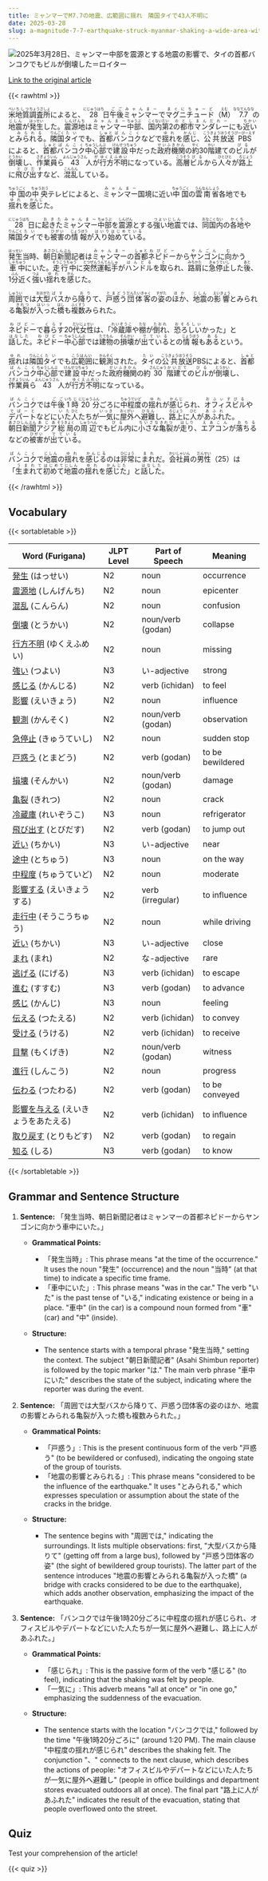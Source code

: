 ```yaml
---
title: ミャンマーでM7.7の地震、広範囲に揺れ　隣国タイで43人不明に
date: 2025-03-28
slug: a-magnitude-7-7-earthquake-struck-myanmar-shaking-a-wide-area-with-43-people-missing-in-neighboring-thailand
---
```


![2025年3月28日、ミャンマー中部を震源とする地震の影響で、タイの首都バンコクでもビルが倒壊した＝ロイター](https://www.asahicom.jp/imgopt/img/2f011a14ad/hd640/AS20250328003254.jpg "2025年3月28日、ミャンマー中部を震源とする地震の影響で、タイの首都バンコクでもビルが倒壊した＝ロイター")

[Link to the original article](https://asahi.com/articles/AST3X2CDRT3XPEFT00JM.html?iref=comtop_7_02)

{{< rawhtml >}}
<p><ruby>米<rt>べい</rt></ruby><ruby>地質<rt>ちしつ</rt></ruby><ruby>調査<rt>ちょうさ</rt></ruby><ruby>所<rt>しょ</rt></ruby>によると、<ruby>28<rt>にじゅうはち</rt></ruby>日<ruby>午後<rt>ごご</rt></ruby><ruby>ミャンマー<rt>みゃんまー</rt></ruby>で<ruby>マグニチュード<rt>まぐにちゅーど</rt></ruby>（<ruby>M<rt>えむ</rt></ruby>）<ruby>7.7<rt>ななてんなな</rt></ruby>の<ruby>地震<rt>じしん</rt></ruby>が<ruby>発生<rt>はっせい</rt></ruby>した。<ruby>震源地<rt>しんげんち</rt></ruby>は<ruby>ミャンマー<rt>みゃんまー</rt></ruby><ruby>中部<rt>ちゅうぶ</rt></ruby>、<ruby>国内<rt>こくない</rt></ruby><ruby>第<rt>だい</rt></ruby>2<ruby>の<rt>の</rt></ruby><ruby>都市<rt>とし</rt></ruby><ruby>マンダレー<rt>まんだれー</rt></ruby>にも<ruby>近い<rt>ちかい</rt></ruby>と<ruby>みられる<rt>みられる</rt></ruby>。<ruby>隣国<rt>りんごく</rt></ruby><ruby>タイ<rt>たい</rt></ruby>でも、<ruby>首都<rt>しゅと</rt></ruby><ruby>バンコク<rt>ばんこく</rt></ruby>などで<ruby>揺れ<rt>ゆれ</rt></ruby>を<ruby>感じ<rt>かんじ</rt></ruby>、<ruby>公共<rt>こうきょう</rt></ruby><ruby>放送<rt>ほうそう</rt></ruby><ruby>PBS<rt>ぴーびーえす</rt></ruby>によると、<ruby>首都<rt>しゅと</rt></ruby><ruby>バンコク<rt>ばんこく</rt></ruby><ruby>中心部<rt>ちゅうしんぶ</rt></ruby>で<ruby>建設中<rt>けんせつちゅう</rt></ruby>だった<ruby>政府<rt>せいふ</rt></ruby><ruby>機関<rt>きかん</rt></ruby>の<ruby>約<rt>やく</rt></ruby>30<ruby>階<rt>かい</rt></ruby>建ての<ruby>ビル<rt>びる</rt></ruby>が<ruby>倒壊<rt>とうかい</rt></ruby>し、<ruby>作業員<rt>さぎょういん</rt></ruby>ら<ruby>43<rt>よんじゅうさん</rt></ruby>人<ruby>が<rt>が</rt></ruby><ruby>行方不明<rt>ゆくえふめい</rt></ruby>になっている。<ruby>高層<rt>こうそう</rt></ruby><ruby>ビル<rt>びる</rt></ruby>から<ruby>人々<rt>ひとびと</rt></ruby>が<ruby>路上<rt>ろじょう</rt></ruby>に<ruby>飛び出す<rt>とびだす</rt></ruby>など、<ruby>混乱<rt>こんらん</rt></ruby>している。</p>

<p><ruby>中国<rt>ちゅうごく</rt></ruby>の<ruby>中央<rt>ちゅうおう</rt></ruby>テレビによると、<ruby>ミャンマー<rt>みゃんまー</rt></ruby>国境に近い<ruby>中国<rt>ちゅうごく</rt></ruby>の<ruby>雲南省<rt>うんなんしょう</rt></ruby>各地でも<ruby>揺れ<rt>ゆれ</rt></ruby>を<ruby>感じ<rt>かんじ</rt></ruby>た。</p>

<p><ruby>28<rt>にじゅうはち</rt></ruby>日に<ruby>起きた<rt>おきた</rt></ruby><ruby>ミャンマー<rt>みゃんまー</rt></ruby><ruby>中部<rt>ちゅうぶ</rt></ruby>を<ruby>震源<rt>しんげん</rt></ruby>とする<ruby>強い<rt>つよい</rt></ruby><ruby>地震<rt>じしん</rt></ruby>では、<ruby>同<rt>おな</rt></ruby><ruby>国内<rt>こくない</rt></ruby>の<ruby>各地<rt>かくち</rt></ruby>や<ruby>隣国<rt>りんごく</rt></ruby><ruby>タイ<rt>たい</rt></ruby>でも<ruby>被害<rt>ひがい</rt></ruby>の<ruby>情報<rt>じょうほう</rt></ruby>が<ruby>入り始めている<rt>はいりはじめている</rt></ruby>。</p>

<p><ruby>発生<rt>はっせい</rt></ruby>当時、<ruby>朝日新聞<rt>あさひしんぶん</rt></ruby>記者は<ruby>ミャンマー<rt>みゃんまー</rt></ruby>の<ruby>首都<rt>しゅと</rt></ruby><ruby>ネピドー<rt>ねぴどー</rt></ruby>から<ruby>ヤンゴン<rt>やんごん</rt></ruby>に<ruby>向<rt>む</rt></ruby>かう<ruby>車中<rt>しゃちゅう</rt></ruby>にいた。<ruby>走行中<rt>そうこうちゅう</rt></ruby>に<ruby>突然<rt>とつぜん</rt></ruby><ruby>運転手<rt>うんてんしゅ</rt></ruby>が<ruby>ハンドル<rt>はんどる</rt></ruby>を<ruby>取<rt>と</rt></ruby>られ、<ruby>路肩<rt>みちかた</rt></ruby>に<ruby>急停止<rt>きゅうていし</rt></ruby>した<ruby>後<rt>あと</rt></ruby>、1<ruby>分<rt>ふん</rt></ruby>近く<ruby>強<rt>つよ</rt></ruby>い<ruby>揺れ<rt>ゆれ</rt></ruby>を<ruby>感<rt>かん</rt></ruby>じた。</p>

<p><ruby>周囲<rt>しゅうい</rt></ruby>では<ruby>大型<rt>おおがた</rt></ruby><ruby>バス<rt>ばす</rt></ruby>から<ruby>降り<rt>おり</rt></ruby>て、<ruby>戸惑う<rt>とまどう</rt></ruby><ruby>団体客<rt>だんたいきゃく</rt></ruby>の<ruby>姿<rt>すがた</rt></ruby>の<ruby>ほか<rt>ほか</rt></ruby>、<ruby>地震<rt>じしん</rt></ruby>の<ruby>影響<rt>えいきょう</rt></ruby>とみられる<ruby>亀裂<rt>きれつ</rt></ruby>が<ruby>入っ<rt>はいっ</rt></ruby>た<ruby>橋<rt>はし</rt></ruby>も<ruby>複数<rt>ふくすう</rt></ruby>みられた。</p>

<p><ruby>ネピドー<rt>ねぴどー</rt></ruby>で<ruby>暮らす<rt>くらす</rt></ruby>20<ruby>代<rt>だい</rt></ruby><ruby>女性<rt>じょせい</rt></ruby>は、「<ruby>冷蔵庫<rt>れいぞうこ</rt></ruby>や<ruby>棚<rt>たな</rt></ruby>が<ruby>倒れ<rt>たおれ</rt></ruby>、<ruby>恐ろしい<rt>おそろしい</rt></ruby>かった」と<ruby>話した<rt>はなした</rt></ruby>。<ruby>ネピドー<rt>ねぴどー</rt></ruby><ruby>中心部<rt>ちゅうしんぶ</rt></ruby>では<ruby>建物<rt>たてもん</rt></ruby>の<ruby>損壊<rt>そんかい</rt></ruby>が<ruby>出ている<rt>でている</rt></ruby>との<ruby>情報<rt>じょうほう</rt></ruby>も<ruby>ある<rt>ある</rt></ruby>という。</p>

<p><ruby>揺れ<rt>ゆれ</rt></ruby>は<ruby>隣国<rt>りんこく</rt></ruby><ruby>タイ<rt>たい</rt></ruby>でも<ruby>広範囲<rt>こうはんい</rt></ruby>に<ruby>観測<rt>かんそく</rt></ruby>された。<ruby>タイ<rt>たい</rt></ruby>の<ruby>公共<rt>こうきょう</rt></ruby><ruby>放送<rt>ほうそう</rt></ruby>PBSによると、<ruby>首都<rt>しゅと</rt></ruby><ruby>バンコク<rt>ばんこく</rt></ruby><ruby>中心部<rt>ちゅうしんぶ</rt></ruby>で<ruby>建設中<rt>けんせつちゅう</rt></ruby>だった<ruby>政府<rt>せいふ</rt></ruby><ruby>機関<rt>きかん</rt></ruby>の約<ruby>30<rt>さんじゅう</rt></ruby><ruby>階建て<rt>かいだて</rt></ruby>の<ruby>ビル<rt>びる</rt></ruby>が<ruby>倒壊<rt>とうかい</rt></ruby>し、<ruby>作業員<rt>さぎょういん</rt></ruby>ら<ruby>43<rt>よんじゅうさん</rt></ruby>人が<ruby>行方不明<rt>ゆくえふめい</rt></ruby>になっている。</p>

<p><ruby>バンコク<rt>ばんこく</rt></ruby>では<ruby>午後<rt>ごご</rt></ruby><ruby>1<rt>いち</rt></ruby><ruby>時<rt>じ</rt></ruby><ruby>20<rt>にじゅう</rt></ruby><ruby>分<rt>ふん</rt></ruby>ごろに<ruby>中程度<rt>ちゅうていど</rt></ruby>の<ruby>揺れ<rt>ゆれ</rt></ruby>が<ruby>感じ<rt>かんじ</rt></ruby>られ、<ruby>オフィスビル<rt>おふぃすびる</rt></ruby>や<ruby>デパート<rt>でぱーと</rt></ruby>などに<ruby>いた<rt>いた</rt></ruby><ruby>人<rt>ひと</rt></ruby>たちが<ruby>一気<rt>いっき</rt></ruby>に<ruby>屋外<rt>おくがい</rt></ruby>へ<ruby>避難<rt>ひなん</rt></ruby>し、<ruby>路上<rt>ろじょう</rt></ruby>に<ruby>人<rt>ひと</rt></ruby>が<ruby>あふれ<rt>あふれ</rt></ruby>た。<ruby>朝日新聞<rt>あさひしんぶん</rt></ruby><ruby>アジア<rt>あじあ</rt></ruby><ruby>総局<rt>そうきょく</rt></ruby>の<ruby>周辺<rt>しゅうへん</rt></ruby>でも<ruby>ビル<rt>びる</rt></ruby>内に<ruby>小さな<rt>ちいさな</rt></ruby><ruby>亀裂<rt>きれつ</rt></ruby>が<ruby>走り<rt>はしり</rt></ruby>、<ruby>エアコン<rt>えあこん</rt></ruby>が<ruby>落ちる<rt>おちる</rt></ruby>などの<ruby>被害<rt>ひがい</rt></ruby>が<ruby>出ている<rt>でている</rt></ruby>。</p>

<p><ruby>バンコク<rt>ばんこく</rt></ruby>で<ruby>地震<rt>じしん</rt></ruby>の<ruby>揺れ<rt>ゆれ</rt></ruby>を<ruby>感じる<rt>かんじる</rt></ruby>のは<ruby>非常<rt>ひじょう</rt></ruby>に<ruby>まれ<rt>まれ</rt></ruby>だ。<ruby>会社員<rt>かいしゃいん</rt></ruby>の<ruby>男性<rt>だんせい</rt></ruby>（25）は「<ruby>生まれて<rt>うまれて</rt></ruby><ruby>初めて<rt>はじめて</rt></ruby><ruby>地震<rt>じしん</rt></ruby>の<ruby>揺れ<rt>ゆれ</rt></ruby>を<ruby>感じた<rt>かんじた</rt></ruby>」と<ruby>話した<rt>はなした</rt></ruby>。</p>
{{< /rawhtml >}}

## Vocabulary


{{< sortabletable >}}

| Word (Furigana)      | JLPT Level | Part of Speech         | Meaning                      |
|----------------------|------------|------------------------|------------------------------|
|[発生](https://jisho.org/search/%E7%99%BA%E7%94%9F) (はっせい)| N2         | noun                   | occurrence                   |
|[震源地](https://jisho.org/search/%E9%9C%87%E6%BA%90%E5%9C%B0) (しんげんち)| N2         | noun                   | epicenter                    |
|[混乱](https://jisho.org/search/%E6%B7%B7%E4%B9%B1) (こんらん)| N2         | noun                   | confusion                    |
|[倒壊](https://jisho.org/search/%E5%80%92%E5%A3%8A) (とうかい)| N2         | noun/verb (godan)     | collapse                     |
|[行方不明](https://jisho.org/search/%E8%A1%8C%E6%96%B9%E4%B8%8D%E6%98%8E) (ゆくえふめい)| N2         | noun                   | missing                       |
|[強い](https://jisho.org/search/%E5%BC%B7%E3%81%84) (つよい)| N3         | い-adjective           | strong                       |
|[感じる](https://jisho.org/search/%E6%84%9F%E3%81%98%E3%82%8B) (かんじる)| N2         | verb (ichidan)        | to feel                      |
|[影響](https://jisho.org/search/%E5%BD%B1%E9%9F%BF) (えいきょう)| N2         | noun                   | influence                    |
|[観測](https://jisho.org/search/%E8%A6%B3%E6%B8%AC) (かんそく)| N2         | noun/verb (godan)     | observation                   |
|[急停止](https://jisho.org/search/%E6%80%A5%E5%81%9C%E6%AD%A2) (きゅうていし)| N2         | noun                   | sudden stop                  |
|[戸惑う](https://jisho.org/search/%E6%88%B8%E6%83%91%E3%81%86) (とまどう)| N2         | verb (godan)          | to be bewildered             |
|[損壊](https://jisho.org/search/%E6%90%8D%E5%A3%8A) (そんかい)| N2         | noun/verb (godan)     | damage                       |
|[亀裂](https://jisho.org/search/%E4%BA%80%E8%A3%82) (きれつ)| N2         | noun                   | crack                        |
|[冷蔵庫](https://jisho.org/search/%E5%86%B7%E8%94%B5%E5%BA%AB) (れいぞうこ)| N3         | noun                   | refrigerator                 |
|[飛び出す](https://jisho.org/search/%E9%A3%9B%E3%81%B3%E5%87%BA%E3%81%99) (とびだす)| N2         | verb (godan)          | to jump out                  |
|[近い](https://jisho.org/search/%E8%BF%91%E3%81%84) (ちかい)| N3         | い-adjective           | near                         |
|[途中](https://jisho.org/search/%E9%80%94%E4%B8%AD) (とちゅう)| N3         | noun                   | on the way                  |
|[中程度](https://jisho.org/search/%E4%B8%AD%E7%A8%8B%E5%BA%A6) (ちゅうていど)| N2         | noun                   | moderate                     |
|[影響する](https://jisho.org/search/%E5%BD%B1%E9%9F%BF%E3%81%99%E3%82%8B) (えいきょうする)| N2     | verb (irregular)      | to influence                 |
|[走行中](https://jisho.org/search/%E8%B5%B0%E8%A1%8C%E4%B8%AD) (そうこうちゅう)| N2      | noun                   | while driving                |
|[近い](https://jisho.org/search/%E8%BF%91%E3%81%84) (ちかい)| N3         | い-adjective           | close                        |
|[まれ](https://jisho.org/search/%E3%81%BE%E3%82%8C) (まれ)| N2         | な-adjective           | rare                         |
|[逃げる](https://jisho.org/search/%E9%80%83%E3%81%92%E3%82%8B) (にげる)| N3         | verb (ichidan)        | to escape                    |
|[進む](https://jisho.org/search/%E9%80%B2%E3%82%80) (すすむ)| N3         | verb (godan)          | to advance                   |
|[感じ](https://jisho.org/search/%E6%84%9F%E3%81%98) (かんじ)| N3         | noun                   | feeling                      |
|[伝える](https://jisho.org/search/%E4%BC%9D%E3%81%88%E3%82%8B) (つたえる)| N2         | verb (ichidan)        | to convey                    |
|[受ける](https://jisho.org/search/%E5%8F%97%E3%81%91%E3%82%8B) (うける)| N2         | verb (ichidan)        | to receive                   |
|[目撃](https://jisho.org/search/%E7%9B%AE%E6%92%83) (もくげき)| N2         | noun/verb (godan)     | witness                      |
|[進行](https://jisho.org/search/%E9%80%B2%E8%A1%8C) (しんこう)| N2         | noun                   | progress                     |
|[伝わる](https://jisho.org/search/%E4%BC%9D%E3%82%8F%E3%82%8B) (つたわる)| N2         | verb (godan)          | to be conveyed               |
|[影響を与える](https://jisho.org/search/%E5%BD%B1%E9%9F%BF%E3%82%92%E4%B8%8E%E3%81%88%E3%82%8B) (えいきょうをあたえる)| N2 | verb (ichidan) | to influence                 |
|[取り戻す](https://jisho.org/search/%E5%8F%96%E3%82%8A%E6%88%BB%E3%81%99) (とりもどす)| N2         | verb (godan)          | to regain                    |
|[知る](https://jisho.org/search/%E7%9F%A5%E3%82%8B) (しる)| N3         | verb (godan)          | to know                      |

{{< /sortabletable >}}


## Grammar and Sentence Structure

1. **Sentence:** 「発生当時、朝日新聞記者はミャンマーの首都ネピドーからヤンゴンに向かう車中にいた。」

   - **Grammatical Points:**
     - 「発生当時」: This phrase means "at the time of the occurrence." It uses the noun "発生" (occurrence) and the noun "当時" (at that time) to indicate a specific time frame.
     - 「車中にいた」: This phrase means "was in the car." The verb "いた" is the past tense of "いる," indicating existence or being in a place. "車中" (in the car) is a compound noun formed from "車" (car) and "中" (inside).

   - **Structure:**
     - The sentence starts with a temporal phrase "発生当時," setting the context. The subject "朝日新聞記者" (Asahi Shimbun reporter) is followed by the topic marker "は." The main verb phrase "車中にいた" describes the state of the subject, indicating where the reporter was during the event.

2. **Sentence:** 「周囲では大型バスから降りて、戸惑う団体客の姿のほか、地震の影響とみられる亀裂が入った橋も複数みられた。」

   - **Grammatical Points:**
     - 「戸惑う」: This is the present continuous form of the verb "戸惑う" (to be bewildered or confused), indicating the ongoing state of the group of tourists.
     - 「地震の影響とみられる」: This phrase means "considered to be the influence of the earthquake." It uses "とみられる," which expresses speculation or assumption about the state of the cracks in the bridge.

   - **Structure:**
     - The sentence begins with "周囲では," indicating the surroundings. It lists multiple observations: first, "大型バスから降りて" (getting off from a large bus), followed by "戸惑う団体客の姿" (the sight of bewildered group tourists). The latter part of the sentence introduces "地震の影響とみられる亀裂が入った橋" (a bridge with cracks considered to be due to the earthquake), which adds another observation, emphasizing the impact of the earthquake.

3. **Sentence:** 「バンコクでは午後1時20分ごろに中程度の揺れが感じられ、オフィスビルやデパートなどにいた人たちが一気に屋外へ避難し、路上に人があふれた。」

   - **Grammatical Points:**
     - 「感じられ」: This is the passive form of the verb "感じる" (to feel), indicating that the shaking was felt by people.
     - 「一気に」: This adverb means "all at once" or "in one go," emphasizing the suddenness of the evacuation.

   - **Structure:**
     - The sentence starts with the location "バンコクでは," followed by the time "午後1時20分ごろに" (around 1:20 PM). The main clause "中程度の揺れが感じられ" describes the shaking felt. The conjunction "、" connects to the next clause, which describes the actions of people: "オフィスビルやデパートなどにいた人たちが一気に屋外へ避難し" (people in office buildings and department stores evacuated outdoors all at once). The final part "路上に人があふれた" indicates the result of the evacuation, stating that people overflowed onto the street.

## Quiz

Test your comprehension of the article!

{{< quiz >}}